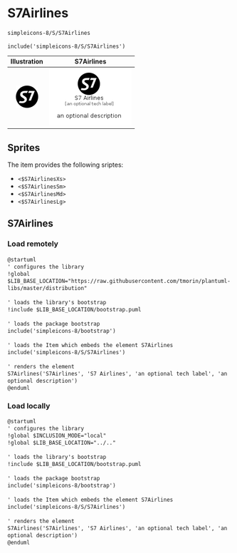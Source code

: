 # S7Airlines


```text
simpleicons-8/S/S7Airlines
```

```text
include('simpleicons-8/S/S7Airlines')
```



| Illustration | S7Airlines |
| :---: | :---: |
| ![illustration for Illustration](../../simpleicons-8/S/S7Airlines.png) | ![illustration for S7Airlines](../../simpleicons-8/S/S7Airlines.Local.png) |



## Sprites
The item provides the following sriptes:

- `<$S7AirlinesXs>`
- `<$S7AirlinesSm>`
- `<$S7AirlinesMd>`
- `<$S7AirlinesLg>`





## S7Airlines

### Load remotely
```plantuml
@startuml
' configures the library
!global $LIB_BASE_LOCATION="https://raw.githubusercontent.com/tmorin/plantuml-libs/master/distribution"

' loads the library's bootstrap
!include $LIB_BASE_LOCATION/bootstrap.puml

' loads the package bootstrap
include('simpleicons-8/bootstrap')

' loads the Item which embeds the element S7Airlines
include('simpleicons-8/S/S7Airlines')

' renders the element
S7Airlines('S7Airlines', 'S7 Airlines', 'an optional tech label', 'an optional description')
@enduml
```

### Load locally
```plantuml
@startuml
' configures the library
!global $INCLUSION_MODE="local"
!global $LIB_BASE_LOCATION="../.."

' loads the library's bootstrap
!include $LIB_BASE_LOCATION/bootstrap.puml

' loads the package bootstrap
include('simpleicons-8/bootstrap')

' loads the Item which embeds the element S7Airlines
include('simpleicons-8/S/S7Airlines')

' renders the element
S7Airlines('S7Airlines', 'S7 Airlines', 'an optional tech label', 'an optional description')
@enduml
```

